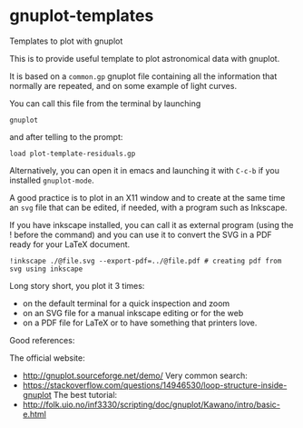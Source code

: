 # gnuplot-templates
Templates to plot with gnuplot

This is to provide useful template to plot astronomical data with gnuplot.

It is based on a `common.gp` gnuplot file containing all the information that normally are repeated, and on some example of light curves.


You can call this file from the terminal by launching

    gnuplot

and after telling to the prompt:

    load plot-template-residuals.gp

Alternatively, you can open it in emacs and launching it with `C-c-b` if you installed `gnuplot-mode`.

A good practice is to plot in an X11 window and to create at the same time an `svg` file that can be edited, if needed, with a program such as Inkscape.


If you have inkscape installed, you can call it as external program (using the ! before the command) and you can use it to convert the SVG in a PDF ready for your LaTeX document.

    !inkscape ./@file.svg --export-pdf=../@file.pdf # creating pdf from svg using inkscape

Long story short, you plot it 3 times:
 - on the default terminal for a quick inspection and zoom
 - on an SVG file for a manual inkscape editing or for the web
 - on a PDF file for LaTeX or to have something that printers love.

Good references:

The official website:
 - http://gnuplot.sourceforge.net/demo/
Very common search:
 - https://stackoverflow.com/questions/14946530/loop-structure-inside-gnuplot
The best tutorial: 
 - http://folk.uio.no/inf3330/scripting/doc/gnuplot/Kawano/intro/basic-e.html
 
 
